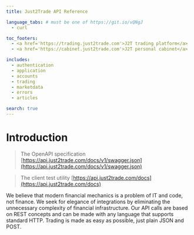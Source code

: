 ```yaml
---
title: Just2Trade API Reference

language_tabs: # must be one of https://git.io/vQNgJ
  - curl

toc_footers:
  - <a href='https://trading.just2trade.com'>J2T trading platform</a>
  - <a href='https://cabinet.just2trade.com'>J2T personal cabinet</a>

includes:
  - authentication
  - application
  - accounts
  - trading
  - marketdata
  - errors
  - articles

search: true
---
```


# Introduction

> The OpenAPI specification
> [https://api.just2trade.com/docs/v1/swagger.json](https://api.just2trade.com/docs/v1/swagger.json)

> The client test utility
> [https://api.just2trade.com/docs](https://api.just2trade.com/docs)

We believe that modern financial mechanics is a problem of IT and code, not finance. We seek for elegance of integrations by eliminating the unnecessary complexity of financial infrastructure. Our API calls are based on REST concepts and can be made with any language that supports standard HTTP. Trading is made as easy as possible, just plain JSON and POST.


